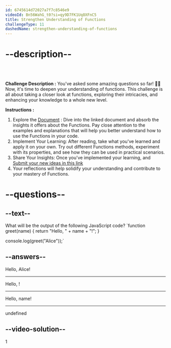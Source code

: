 ```yaml
---
id: 6745614d72027a7f7c8546e9
videoId: Bn56WahG_t0?si=qy9D7FK1Uq8XFnC5
title: Strengthen Understanding of Functions
challengeType: 11
dashedName: strengthen-understanding-of-functions
---
```


# --description--

<br>
<br>

**Challenge Description :** 
You've asked some amazing questions so far! 👏👏 Now, it's time to deepen your understanding of functions. This challenge is all about taking a closer look at functions, exploring their intricacies, and enhancing your knowledge to a whole new level.

**Instructions :**

1. Explore the <span style="color:blue;">[Document](https://docs.google.com/document/d/1kqKn6XV1DIKBjx8JXhlk-cIsPPyMPSFVzDeJ1uvhDOo/edit)</span> : Dive into the linked document and absorb the insights it offers about the Functions. Pay close attention to the examples and explanations that will help you better understand how to use the Functions in your code.
2. Implement Your Learning: After reading, take what you've learned and apply it on your own. Try out different Functions methods, experiment with its properties, and see how they can be used in practical scenarios.
3. Share Your Insights: Once you've implemented your learning, and <span style="color:blue;">[Submit your new ideas in this link](https://forms.gle/29q9d8LJqMwbcyzV9)</span>
4. Your reflections will help solidify your understanding and contribute to your mastery of Functions.

# --questions--

## --text--

What will be the output of the following JavaScript code?
`function greet(name) {
    return "Hello, " + name + "!";
}

console.log(greet("Alice"));`

## --answers--

Hello, Alice!

---

Hello, !

---

Hello, name!

---

undefined


## --video-solution--

1
